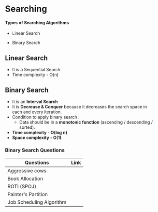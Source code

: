 
# Searching




#### Types of Searching Algorithms

- Linear Search

- Binary Search


## Linear Search

- It is a Sequential Search
- Time complexity - O(n)
## Binary Search
- It is an **Interval Search**
- It is **Decrease & Conquer** because it decreases the search space in each and every iteration.
- Condition to apply binary search :
    - Data should be in a **monotonic function** (ascending / descending / sorted).
- **Time complexity - O(log n)**
- **Space complexity - O(1)**

### Binary Search Questions


| Questions        | Link                                                             |
| ----------------- | ------------------------------------------------------------------ |
| Aggressive cows | ![]()  |
| Book Allocation | ![]()  |
| ROTI (SPOJ) | ![]()  |
| Painter's Partition  | ![]()  |
| Job Scheduling Algorithm  | ![]()  |


